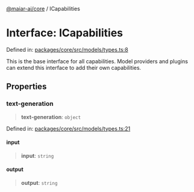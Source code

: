 [@maiar-ai/core](../index.md) / ICapabilities

# Interface: ICapabilities

Defined in: [packages/core/src/models/types.ts:8](https://github.com/0xPBIT/maiar-ai/blob/main/packages/core/src/models/types.ts#L8)

This is the base interface for all capabilities.
Model providers and plugins can extend this interface
to add their own capabilities.

## Properties

### text-generation

> **text-generation**: `object`

Defined in: [packages/core/src/models/types.ts:21](https://github.com/0xPBIT/maiar-ai/blob/main/packages/core/src/models/types.ts#L21)

#### input

> **input**: `string`

#### output

> **output**: `string`
